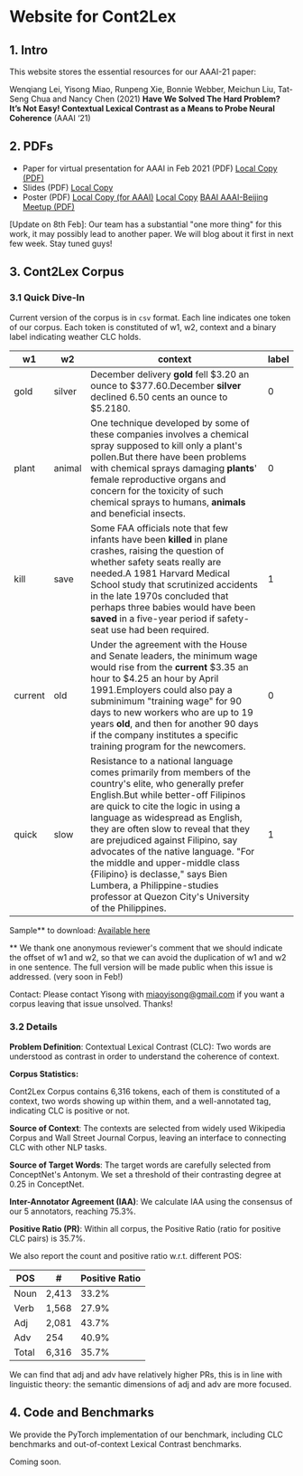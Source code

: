 # Website for Cont2Lex

## 1. Intro

This website stores the essential resources for our AAAI-21 paper: 

Wenqiang Lei, Yisong Miao, Runpeng Xie, Bonnie Webber, Meichun Liu, Tat-Seng Chua and Nancy Chen (2021) **Have We Solved The Hard Problem? It’s Not Easy! Contextual Lexical Contrast as a Means to Probe Neural Coherence** (AAAI ‘21)

## 2. PDFs
- Paper for virtual presentation for AAAI in Feb 2021 (PDF) [Local Copy (PDF)](files/8523.LeiW.pdf)
- Slides (PDF) [Local Copy](files/cont2lex-slides-20min.pdf)
- Poster (PDF) [Local Copy (for AAAI)](files/aaai-poster-final.pdf) [Local Copy](files/WenqiangLei_NUS_Cont2Lex_Poster_v2.pdf) [BAAI AAAI-Beijing Meetup (PDF)](https://hub-cache.baai.ac.cn/hub-pdf/20201218/2/13-WenqiangLei_NUS_Cont2Lex_Poster.pdf) 



[Update on 8th Feb]: Our team has a substantial "one more thing" for this work, it may possibly lead to another paper. We will blog about it first in next few week. Stay tuned guys!



## 3. Cont2Lex Corpus
### 3.1 Quick Dive-In
Current version of the corpus is in `csv` format. Each line indicates one token of our corpus. Each token is constituted of w1, w2, context and a binary label indicating weather CLC holds. 

| w1      | w2     | context                                                      | label |
| ------- | ------ | ------------------------------------------------------------ | ----- |
| gold    | silver | December delivery **gold** fell $3.20 an ounce to $377.60.December **silver** declined 6.50 cents an ounce to $5.2180. | 0     |
| plant   | animal | One technique developed by some of these companies involves a chemical spray supposed to kill only a plant's pollen.But there have been problems with chemical sprays damaging **plants**' female reproductive organs and concern for the toxicity of such chemical sprays to humans, **animals** and beneficial insects. | 0     |
| kill    | save   | Some FAA officials note that few infants have been **killed** in plane crashes, raising the question of whether safety seats really are needed.A 1981 Harvard Medical School study that scrutinized accidents in the late 1970s concluded that perhaps three babies would have been **saved** in a five-year period if safety-seat use had been required. | 1     |
| current | old    | Under the agreement with the House and Senate leaders, the minimum wage would rise from the **current** $3.35 an hour to $4.25 an hour by April 1991.Employers could also pay a subminimum "training wage" for 90 days to new workers who are up to 19 years **old**, and then for another 90 days if the company institutes a specific training program for the newcomers. | 0     |
| quick   | slow   | Resistance to a national language comes primarily from members of the country's elite, who generally prefer English.But while better-off Filipinos are quick to cite the logic in using a language as widespread as English, they are often slow to reveal that they are prejudiced against Filipino, say advocates of the native language. "For the middle and upper-middle class {Filipino} is declasse," says Bien Lumbera, a Philippine-studies professor at Quezon City's University of the Philippines. | 1     |

Sample** to download: [Available here](files/cont2lex-samples.csv)

** We thank one anonymous reviewer's comment that we should indicate the offset of w1 and w2, so that we can avoid the duplication of w1 and w2 in one sentence. The full version will be made public when this issue is addressed. (very soon in Feb!)

Contact: Please contact Yisong with miaoyisong@gmail.com if you want a corpus leaving that issue unsolved. Thanks! 



### 3.2 Details

**Problem Definition**: Contextual Lexical Contrast (CLC): Two words are understood as contrast in order to understand the coherence of context. 

**Corpus Statistics:**

Cont2Lex Corpus contains 6,316 tokens, each of them is constituted of a context, two words showing up within them, and a well-annotated tag, indicating CLC is positive or not. 

**Source of Context**: The contexts are selected from widely used Wikipedia Corpus and Wall Street Journal Corpus, leaving an interface to connecting CLC with other NLP tasks.

**Source of Target Words**: The target words are carefully selected from ConceptNet's Antonym. We set a threshold of their contrasting degree at 0.25 in ConceptNet.

**Inter-Annotator Agreement (IAA)**: We calculate IAA using the consensus of our 5 annotators, reaching 75.3%.

**Positive Ratio (PR)**: Within all corpus, the Positive Ratio (ratio for positive CLC pairs) is 35.7%.

We also report the count and positive ratio w.r.t. different POS:

| POS   | #     | Positive Ratio |
| ----- | ----- | -------------- |
| Noun  | 2,413 | 33.2%          |
| Verb  | 1,568 | 27.9%          |
| Adj   | 2,081 | 43.7%          |
| Adv   | 254   | 40.9%          |
| Total | 6,316 | 35.7%          |

We can find that adj and adv have relatively higher PRs, this is in line with linguistic theory: the semantic dimensions of adj and adv are more focused. 



## 4. Code and Benchmarks

We provide the PyTorch implementation of our benchmark, including CLC benchmarks and out-of-context Lexical Contrast benchmarks. 

Coming soon.